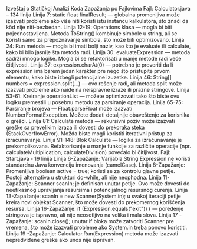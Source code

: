 Izveštaj o Statičkoj Analizi Koda
Zapažanja po Fajlovima
Fajl: Calculator.java – 134 linija
Linija 7: static float finalResult; — globalna promenljiva može izazvati probleme ako više niti koristi istu instancu kalkulatora, što znači da kôd nije niti-bezbedan.
Linija 12-19: Operations klasa — mogla bi biti pojednostavljena. Metoda ToString() kombinuje simbole u string, ali se koristi samo za prepoznavanje simbola, što može biti optimizovano.
 Linija 24: Run metoda — mogla bi imati bolji naziv, kao što je evaluate ili calculate, kako bi bilo jasnije šta metoda radi.
Linija 30: evaluateExpression — metoda sadrži mnogo logike. Mogla bi se refaktorisati u manje metode radi veće čitljivosti.
Linija 37: expression.charAt(0) — potrebno je proveriti da li expression ima barem jedan karakter pre nego što pristupite prvom elementu, kako biste izbegli potencijalne izuzetke.
Linija 46: String[] numbers = expression.split(...) — ovo rešenje radi, ali metoda split može izazvati probleme ako naiđe na neispravne izraze ili prazne stringove.
Linija 53-61: Kreiranje operationList — možete optimizovati tako što biste ovu logiku premestili u posebnu metodu za parsiranje operacija.
Linija 65-75: Parsiranje brojeva — Float.parseFloat može izazvati NumberFormatException. Možete dodati detaljnije obaveštenje za korisnika o grešci.
Linija 81: Calculate metoda — rekursivni poziv može izazvati greške sa prevelikim izraza ili dovesti do prekoraka steka (StackOverflowError). Možda biste mogli koristiti iterativni pristup za izračunavanje.
Linija 91-148: Blok Calculate — logika za izračunavanje je prekomplikovana. Refaktorisanje u manje funkcije za različite operacije (npr. calculateMultiplication, calculateDivision) povećalo bi čitljivost.
Fajl: Start.java -  19 linija
Linija 6-Zapažanje: Varijabla String Expression ne koristi standardnu Java konvenciju imenovanja (camelCase).
Linija 8-Zapažanje: Promenljiva boolean active = true; koristi se za kontrolu glavne petlje. Postoji alternativa u strukturi do-while, ali nije neophodna.
Linija 11-Zapažanje: Scanner scanIn; je definisan unutar petlje. Ovo može dovesti do neefikasnog upravljanja resursima i potencijalnog resursnog curenja.
Linija 13-Zapažanje: scanIn = new Scanner(System.in); u svakoj iteraciji petlje kreira novi objekat Scanner, što može dovesti do prekomernog korišćenja resursa.
Linija 16-Zapažanje: if (Expression.equals("exit")) { — poređenje stringova je ispravno, ali nije neosetljivo na velika i mala slova.
Linija 17 -Zapažanje: scanIn.close(); unutar if bloka može zatvoriti Scanner pre vremena, što može izazvati probleme ako System.in treba ponovo koristiti.
Linija 19 -Zapažanje: Calculator.Run(Expression) metoda može izazvati nepredviđene greške ako unos nije ispravan.
